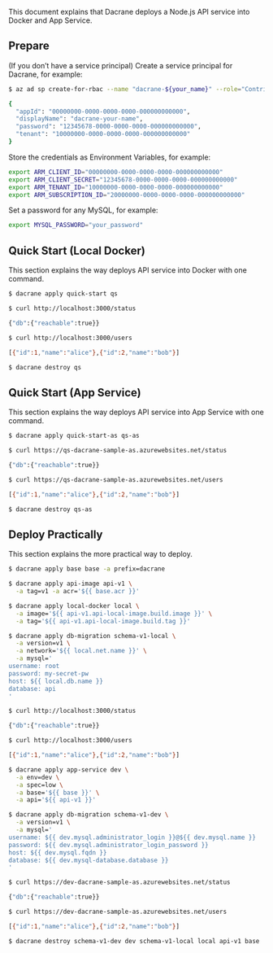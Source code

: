 This document explains that Dacrane deploys a Node.js API service into Docker and App Service.

## Prepare

(If you don’t have a service principal) Create a service principal for Dacrane, for example:

```bash
$ az ad sp create-for-rbac --name "dacrane-${your_name}" --role="Contributor" --scopes="/subscriptions/${your_subscription_id}"

{
  "appId": "00000000-0000-0000-0000-000000000000",
  "displayName": "dacrane-your-name",
  "password": "12345678-0000-0000-0000-000000000000",
  "tenant": "10000000-0000-0000-0000-000000000000"
}
```

Store the credentials as Environment Variables, for example:

```bash
export ARM_CLIENT_ID="00000000-0000-0000-0000-000000000000"
export ARM_CLIENT_SECRET="12345678-0000-0000-0000-000000000000"
export ARM_TENANT_ID="10000000-0000-0000-0000-000000000000"
export ARM_SUBSCRIPTION_ID="20000000-0000-0000-0000-000000000000"
```

Set a password for any MySQL, for example:

```bash
export MYSQL_PASSWORD="your_password"
```

## Quick Start (Local Docker)

This section explains the way deploys API service into Docker with one command.

```bash
$ dacrane apply quick-start qs
```

```bash
$ curl http://localhost:3000/status

{"db":{"reachable":true}}
```

```bash
$ curl http://localhost:3000/users

[{"id":1,"name":"alice"},{"id":2,"name":"bob"}]
```

```bash
$ dacrane destroy qs
```

## Quick Start (App Service)

This section explains the way deploys API service into App Service with one command.

```bash
$ dacrane apply quick-start-as qs-as
```

```bash
$ curl https://qs-dacrane-sample-as.azurewebsites.net/status

{"db":{"reachable":true}}
```

```bash
$ curl https://qs-dacrane-sample-as.azurewebsites.net/users

[{"id":1,"name":"alice"},{"id":2,"name":"bob"}]
```

```bash
$ dacrane destroy qs-as
```

## Deploy Practically

This section explains the more practical way to deploy.

```bash
$ dacrane apply base base -a prefix=dacrane
```

```bash
$ dacrane apply api-image api-v1 \
  -a tag=v1 -a acr='${{ base.acr }}'
```

```bash
$ dacrane apply local-docker local \
  -a image='${{ api-v1.api-local-image.build.image }}' \
  -a tag='${{ api-v1.api-local-image.build.tag }}'
```

```bash
$ dacrane apply db-migration schema-v1-local \
  -a version=v1 \
  -a network='${{ local.net.name }}' \
  -a mysql='
username: root
password: my-secret-pw
host: ${{ local.db.name }}
database: api
'
```

```bash
$ curl http://localhost:3000/status

{"db":{"reachable":true}}
```

```bash
$ curl http://localhost:3000/users

[{"id":1,"name":"alice"},{"id":2,"name":"bob"}]
```

```bash
$ dacrane apply app-service dev \
  -a env=dev \
  -a spec=low \
  -a base='${{ base }}' \
  -a api='${{ api-v1 }}'
```

```bash
$ dacrane apply db-migration schema-v1-dev \
  -a version=v1 \
  -a mysql='
username: ${{ dev.mysql.administrator_login }}@${{ dev.mysql.name }}
password: ${{ dev.mysql.administrator_login_password }}
host: ${{ dev.mysql.fqdn }}
database: ${{ dev.mysql-database.database }}
'
```

```bash
$ curl https://dev-dacrane-sample-as.azurewebsites.net/status

{"db":{"reachable":true}}
```

```bash
$ curl https://dev-dacrane-sample-as.azurewebsites.net/users

[{"id":1,"name":"alice"},{"id":2,"name":"bob"}]
```

```bash
$ dacrane destroy schema-v1-dev dev schema-v1-local local api-v1 base
```
